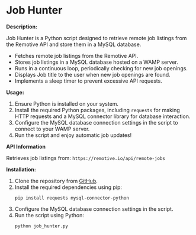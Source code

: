 
# Job Hunter


**Description:**

Job Hunter is a Python script designed to retrieve remote job listings from the Remotive API and store them in a MySQL database. 

- Fetches remote job listings from the Remotive API.
- Stores job listings in a MySQL database hosted on a WAMP server.
- Runs in a continuous loop, periodically checking for new job openings.
- Displays Job title to the user when new job openings are found.
- Implements a sleep timer to prevent excessive API requests.

**Usage:**

1. Ensure Python is installed on your system.
2. Install the required Python packages, including `requests` for making HTTP requests and a MySQL connector library for database interaction.
3. Configure the MySQL database connection settings in the script to connect to your WAMP server.
4. Run the script and enjoy automatic job updates!

**API Information**

Retrieves job listings from: `https://remotive.io/api/remote-jobs`


**Installation:**

1. Clone the repository from [GitHub](https://github.com/YeabMoges/JobHunter).
2. Install the required dependencies using pip:
    ```
    pip install requests mysql-connector-python
    ```
3. Configure the MySQL database connection settings in the script.
4. Run the script using Python:
    ```
    python job_hunter.py
    ```


